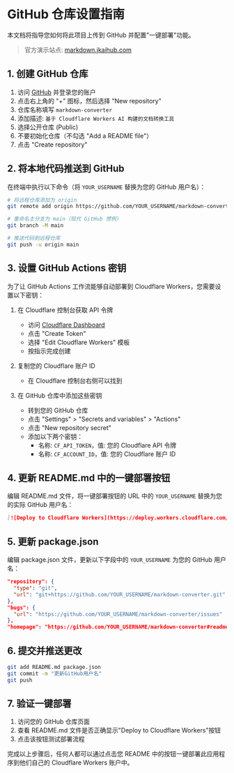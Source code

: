 # GitHub 仓库设置指南

本文档将指导您如何将此项目上传到 GitHub 并配置"一键部署"功能。

> 官方演示站点: [markdown.jkaihub.com](https://markdown.jkaihub.com)

## 1. 创建 GitHub 仓库

1. 访问 [GitHub](https://github.com) 并登录您的账户
2. 点击右上角的 "+" 图标，然后选择 "New repository"
3. 仓库名称填写 `markdown-converter`
4. 添加描述: `基于 Cloudflare Workers AI 构建的文档转换工具`
5. 选择公开仓库 (Public)
6. 不要初始化仓库（不勾选 "Add a README file"）
7. 点击 "Create repository"

## 2. 将本地代码推送到 GitHub

在终端中执行以下命令（将 `YOUR_USERNAME` 替换为您的 GitHub 用户名）：

```bash
# 将远程仓库添加为 origin
git remote add origin https://github.com/YOUR_USERNAME/markdown-converter.git

# 重命名主分支为 main（现代 GitHub 惯例）
git branch -M main

# 推送代码到远程仓库
git push -u origin main
```

## 3. 设置 GitHub Actions 密钥

为了让 GitHub Actions 工作流能够自动部署到 Cloudflare Workers，您需要设置以下密钥：

1. 在 Cloudflare 控制台获取 API 令牌
   - 访问 [Cloudflare Dashboard](https://dash.cloudflare.com/profile/api-tokens)
   - 点击 "Create Token"
   - 选择 "Edit Cloudflare Workers" 模板
   - 按指示完成创建

2. 复制您的 Cloudflare 账户 ID
   - 在 Cloudflare 控制台右侧可以找到

3. 在 GitHub 仓库中添加这些密钥
   - 转到您的 GitHub 仓库
   - 点击 "Settings" > "Secrets and variables" > "Actions"
   - 点击 "New repository secret"
   - 添加以下两个密钥：
     - 名称: `CF_API_TOKEN`，值: 您的 Cloudflare API 令牌
     - 名称: `CF_ACCOUNT_ID`，值: 您的 Cloudflare 账户 ID

## 4. 更新 README.md 中的一键部署按钮

编辑 README.md 文件，将一键部署按钮的 URL 中的 `YOUR_USERNAME` 替换为您的实际 GitHub 用户名：

```markdown
[![Deploy to Cloudflare Workers](https://deploy.workers.cloudflare.com/button)](https://deploy.workers.cloudflare.com/?url=https://github.com/YOUR_USERNAME/markdown-converter)
```

## 5. 更新 package.json

编辑 package.json 文件，更新以下字段中的 `YOUR_USERNAME` 为您的 GitHub 用户名：

```json
"repository": {
  "type": "git",
  "url": "git+https://github.com/YOUR_USERNAME/markdown-converter.git"
},
"bugs": {
  "url": "https://github.com/YOUR_USERNAME/markdown-converter/issues"
},
"homepage": "https://github.com/YOUR_USERNAME/markdown-converter#readme",
```

## 6. 提交并推送更改

```bash
git add README.md package.json
git commit -m "更新GitHub用户名"
git push
```

## 7. 验证一键部署

1. 访问您的 GitHub 仓库页面
2. 查看 README.md 文件是否正确显示"Deploy to Cloudflare Workers"按钮
3. 点击该按钮测试部署流程

完成以上步骤后，任何人都可以通过点击您 README 中的按钮一键部署此应用程序到他们自己的 Cloudflare Workers 账户中。 